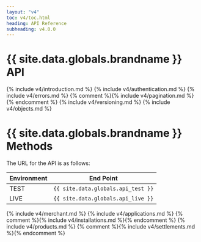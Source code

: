 ```yaml
---
layout: "v4"
toc: v4/toc.html
heading: API Reference
subheading: v4.0.0
---
```


# {{ site.data.globals.brandname }} API

{% include v4/introduction.md %}
{% include v4/authentication.md %}
{% include v4/errors.md %}
{% comment %}{% include v4/pagination.md %}{% endcomment %}
{% include v4/versioning.md %}
{% include v4/objects.md %}

# {{ site.data.globals.brandname }} Methods

The URL for the API is as follows:

Environment | End Point
--- | ---
TEST | `{{ site.data.globals.api_test }}`
LIVE | `{{ site.data.globals.api_live }}`

{% include v4/merchant.md %}
{% include v4/applications.md %}
{% comment %}{% include v4/installations.md %}{% endcomment %}
{% include v4/products.md %}
{% comment %}{% include v4/settlements.md %}{% endcomment %}
